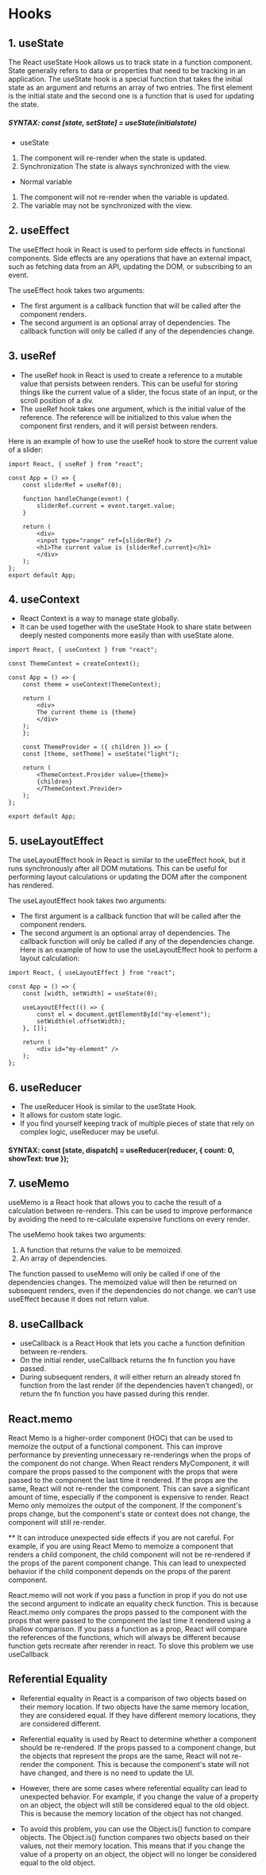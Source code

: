 # Hooks

## 1. useState
The React useState Hook allows us to track state in a function component. State generally refers to data or properties that need to be tracking in an application. The  useState hook is a special function that takes the initial state as an argument and returns an array of two entries. The first element is the initial state and the second one is a function that is used for updating the state.
##### SYNTAX: const [state, setState] = useState(initialstate)

* useState	
1. The component will re-render when the state is updated.
2. Synchronization	The state is always synchronized with the view.
* Normal variable
1. The component will not re-render when the variable is updated.
2. The variable may not be synchronized with the view.

## 2. useEffect
The useEffect hook in React is used to perform side effects in functional components. Side effects are any operations that have an external impact, such as fetching data from an API, updating the DOM, or subscribing to an event.

The useEffect hook takes two arguments:
* The first argument is a callback function that will be called after the component renders.
* The second argument is an optional array of dependencies. The callback function will only be called if any of the dependencies change.


## 3. useRef
* The useRef hook in React is used to create a reference to a mutable value that persists between renders. 
This can be useful for storing things like the current value of a slider, the focus state of an input, or the scroll position of a div.
* The useRef hook takes one argument, which is the initial value of the reference. The reference will be initialized to this value when the component first renders, and it will persist between renders.

Here is an example of how to use the useRef hook to store the current value of a slider:

```
import React, { useRef } from "react";

const App = () => {
    const sliderRef = useRef(0);
    
    function handleChange(event) {
        sliderRef.current = event.target.value;
    }
    
    return (
        <div>
        <input type="range" ref={sliderRef} />
        <h1>The current value is {sliderRef.current}</h1>
        </div>
    );
};
export default App;
```

## 4. useContext
* React Context is a way to manage state globally.
* It can be used together with the useState Hook to share state between deeply nested components more easily than with useState alone.

```
import React, { useContext } from "react";

const ThemeContext = createContext();

const App = () => {
    const theme = useContext(ThemeContext);

    return (
        <div>
        The current theme is {theme}
        </div>
    );
    };

    const ThemeProvider = ({ children }) => {
    const [theme, setTheme] = useState("light");

    return (
        <ThemeContext.Provider value={theme}>
        {children}
        </ThemeContext.Provider>
    );
};

export default App;
```


## 5. useLayoutEffect
The useLayoutEffect hook in React is similar to the useEffect hook, but it runs synchronously after all DOM mutations. This can be useful for performing layout calculations or updating the DOM after the component has rendered.

The useLayoutEffect hook takes two arguments:

* The first argument is a callback function that will be called after the component renders.
* The second argument is an optional array of dependencies. The callback function will only be called if any of the dependencies change.
Here is an example of how to use the useLayoutEffect hook to perform a layout calculation:

```
import React, { useLayoutEffect } from "react";

const App = () => {
    const [width, setWidth] = useState(0);

    useLayoutEffect(() => {
        const el = document.getElementById("my-element");
        setWidth(el.offsetWidth);
    }, []);

    return (
        <div id="my-element" />
    );
};
```

## 6. useReducer
* The useReducer Hook is similar to the useState Hook.
* It allows for custom state logic.
* If you find yourself keeping track of multiple pieces of state that rely on complex logic, useReducer may be useful.

#### SYNTAX:   const [state, dispatch] = useReducer(reducer, { count: 0, showText: true });


## 7. useMemo
useMemo is a React hook that allows you to cache the result of a calculation between re-renders. This can be used to improve performance by avoiding the need to re-calculate expensive functions on every render.

The useMemo hook takes two arguments:

1. A function that returns the value to be memoized.
2. An array of dependencies.

The function passed to useMemo will only be called if one of the dependencies changes. The memoized value will then be returned on subsequent renders, even if the dependencies do not change.
we can't use useEffect because it does not return value.


## 8. useCallback
* useCallback is a React Hook that lets you cache a function definition between re-renders.
* On the initial render, useCallback returns the fn function you have passed.
* During subsequent renders, it will either return an already stored fn  function from the last render (if the dependencies haven’t changed), or return the fn function you have passed during this render.


## React.memo

React Memo is a higher-order component (HOC) that can be used to memoize the output of a functional component. This can improve performance by preventing unnecessary re-renderings when the props of the component do not change.
When React renders MyComponent, it will compare the props passed to the component with the props that were passed to the component the last time it rendered. If the props are the same, React will not re-render the component. This can save a significant amount of time, especially if the component is expensive to render.
React Memo only memoizes the output of the component. If the component's props change, but the component's state or context does not change, the component will still re-render.

** It can introduce unexpected side effects if you are not careful. For example, if you are using React Memo to memoize a component that renders a child component, the child component will not be re-rendered if the props of the parent component change. This can lead to unexpected behavior if the child component depends on the props of the parent component.

React.memo will not work if you pass a function in prop if you do not use the second argument to indicate an equality check function. This is because React.memo only compares the props passed to the component with the props that were passed to the component the last time it rendered using a shallow comparison. If you pass a function as a prop, React will compare the references of the functions, which will always be different because function gets recreate after rerender in react. To slove this problem we use useCallback 



## Referential Equality
* Referential equality in React is a comparison of two objects based on their memory location. If two objects have the same memory location, they are considered equal. If they have different memory locations, they are considered different.

* Referential equality is used by React to determine whether a component should be re-rendered. If the props passed to a component change, but the objects that represent the props are the same, React will not re-render the component. This is because the component's state will not have changed, and there is no need to update the UI.

* However, there are some cases where referential equality can lead to unexpected behavior. For example, if you change the value of a property on an object, the object will still be considered equal to the old object. This is because the memory location of the object has not changed.

* To avoid this problem, you can use the Object.is() function to compare objects. The Object.is() function compares two objects based on their values, not their memory location. This means that if you change the value of a property on an object, the object will no longer be considered equal to the old object.
